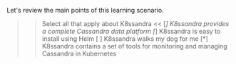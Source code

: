 Let's review the main points of this learning scenario.

>> Select all that apply about K8ssandra <<
[*] K8ssandra provides a complete Cassandra data platform
[*] K8ssandra is easy to install using Helm
[ ] K8ssandra walks my dog for me
[*] K8ssandra contains a set of tools for monitoring and managing Cassandra in Kubernetes
